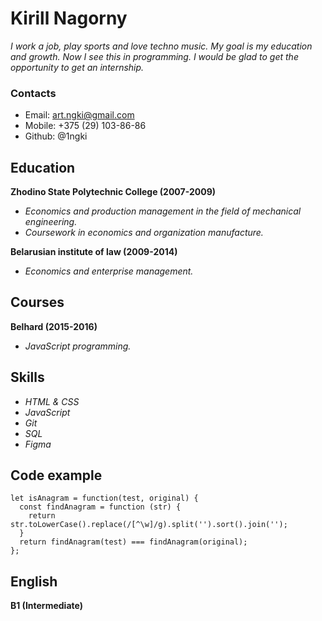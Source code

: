 # Kirill Nagorny

_I work a job, play sports and love techno music. My goal is my education and growth. Now I see this in programming. I would be glad to get the opportunity to get an internship._

### Contacts

- Email: art.ngki@gmail.com
- Mobile: +375 (29) 103-86-86
- Github: @1ngki

## Education

**Zhodino State Polytechnic College (2007-2009)**

- _Economics and production management in the field of mechanical engineering._
- _Coursework in economics and organization manufacture._

**Belarusian institute of law (2009-2014)**

- _Economics and enterprise management._

## Courses

**Belhard (2015-2016)**

- _JavaScript programming._

## Skills

- _HTML & CSS_
- _JavaScript_
- _Git_
- _SQL_
- _Figma_

## Code example

```
let isAnagram = function(test, original) {
  const findAnagram = function (str) {
    return str.toLowerCase().replace(/[^\w]/g).split('').sort().join('');
  }
  return findAnagram(test) === findAnagram(original);
};
```

## English

**B1 (Intermediate)**
